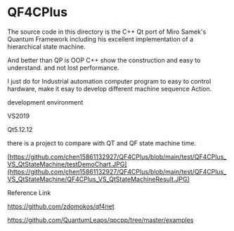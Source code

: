 # QF4CPlus

The source code in this directory is the C++ Qt port of Miro Samek's Quantum Framework including his excellent implementation of a hierarchical state machine. 

And better than QP is OOP C++ show the construction and easy to understand. and not lost performance.

I just do for Industrial automation computer program to easy to control hardware, make it esay to develop different machine sequence Action.

development environment

VS2019

Qt5.12.12

there is a project to compare with QT and QF state machine time.

[https://github.com/chen15861132927/QF4CPlus/blob/main/test/QF4CPlus_VS_QtStateMachine/testDemoChart.JPG](https://github.com/chen15861132927/QF4CPlus/blob/main/test/QF4CPlus_VS_QtStateMachine/QF4CPlus_VS_QtStateMachineResult.JPG)

Reference Link

https://github.com/zdomokos/qf4net

https://github.com/QuantumLeaps/qpcpp/tree/master/examples


